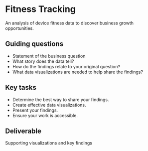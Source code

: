 
# Fitness Tracking

An analysis of device fitness data to discover business growth opportunities.

## Guiding questions
- Statement of the business question
- What story does the data tell?
- How do the findings relate to your original question?
- What data visualizations are needed to help share the findings?

## Key tasks
- Determine the best way to share your findings.
- Create effective data visualizations.
- Present your findings.
- Ensure your work is accessible.

## Deliverable
Supporting visualizations and key findings
